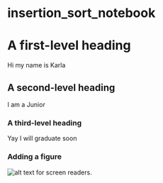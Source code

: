 # insertion_sort_notebook

# A first-level heading
Hi my name is Karla
## A second-level heading
I am a Junior
### A third-level heading
Yay I will graduate soon

### Adding a figure
![alt text for screen readers](./fish.png).

